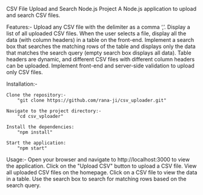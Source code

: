 CSV File Upload and Search Node.js Project
    A Node.js application to upload and search CSV files.

Features:-
    Upload any CSV file with the delimiter as a comma ‘,’.
    Display a list of all uploaded CSV files.
    When the user selects a file, display all the data (with column headers) in a table on the front-end.
    Implement a search box that searches the matching rows of the table and displays only the data that matches the search query (empty search box displays all data).
    Table headers are dynamic, and different CSV files with different column headers can be uploaded.
    Implement front-end and server-side validation to upload only CSV files.
    
Installation:-

    Clone the repository:-
        "git clone https://github.com/rana-ji/csv_uploader.git"

    Navigate to the project directory:-
        "cd csv_vploader"

    Install the dependencies:
        "npm install"
        
    Start the application:
        "npm start"

Usage:-
    Open your browser and navigate to http://localhost:3000 to view the application.
    Click on the "Upload CSV" button to upload a CSV file.
    View all uploaded CSV files on the homepage.
    Click on a CSV file to view the data in a table.
    Use the search box to search for matching rows based on the search query.
